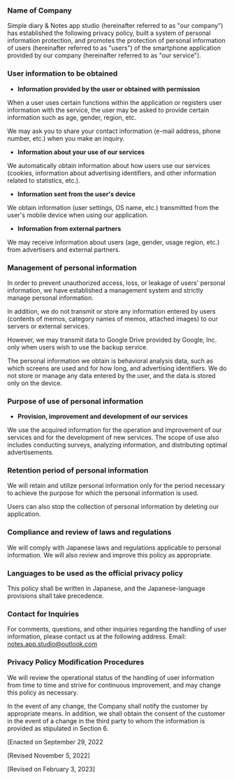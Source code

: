 ### Name of Company

Simple diary & Notes app studio (hereinafter referred to as "our company") has established the following privacy policy, built a system of personal information protection, and promotes the protection of personal information of users (hereinafter referred to as "users") of the smartphone application provided by our company (hereinafter referred to as "our service").

### User information to be obtained

- **Information provided by the user or obtained with permission**

When a user uses certain functions within the application or registers user information with the service, the user may be asked to provide certain information such as age, gender, region, etc.

We may ask you to share your contact information (e-mail address, phone number, etc.) when you make an inquiry.

- **Information about your use of our services**

We automatically obtain information about how users use our services (cookies, information about advertising identifiers, and other information related to statistics, etc.).

- **Information sent from the user's device**

We obtain information (user settings, OS name, etc.) transmitted from the user's mobile device when using our application.

- **Information from external partners**

We may receive information about users (age, gender, usage region, etc.) from advertisers and external partners.

### Management of personal information

In order to prevent unauthorized access, loss, or leakage of users' personal information, we have established a management system and strictly manage personal information.

In addition, we do not transmit or store any information entered by users (contents of memos, category names of memos, attached images) to our servers or external services.

However, we may transmit data to Google Drive provided by Google, Inc. only when users wish to use the backup service.

The personal information we obtain is behavioral analysis data, such as which screens are used and for how long, and advertising identifiers. We do not store or manage any data entered by the user, and the data is stored only on the device.

### Purpose of use of personal information

- **Provision, improvement and development of our services**

We use the acquired information for the operation and improvement of our services and for the development of new services. The scope of use also includes conducting surveys, analyzing information, and distributing optimal advertisements.

### Retention period of personal information

We will retain and utilize personal information only for the period necessary to achieve the purpose for which the personal information is used.

Users can also stop the collection of personal information by deleting our application.

### Compliance and review of laws and regulations

We will comply with Japanese laws and regulations applicable to personal information. We will also review and improve this policy as appropriate.

### Languages to be used as the official privacy policy

This policy shall be written in Japanese, and the Japanese-language provisions shall take precedence.

### Contact for Inquiries

For comments, questions, and other inquiries regarding the handling of user information, please contact us at the following address.
Email: [notes.app.studio@outlook.com](mailto:notes.app.studio@outlook.com)

### Privacy Policy Modification Procedures

We will review the operational status of the handling of user information from time to time and strive for continuous improvement, and may change this policy as necessary.

In the event of any change, the Company shall notify the customer by appropriate means. In addition, we shall obtain the consent of the customer in the event of a change in the third party to whom the information is provided as stipulated in Section 6.

[Enacted on September 29, 2022

[Revised November 5, 2022]

[Revised on February 3, 2023]
